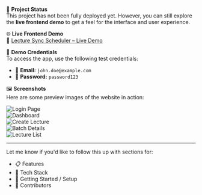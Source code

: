 

🚧 **Project Status**  
This project has not been fully deployed yet. However, you can still explore the **live frontend demo** to get a feel for the interface and user experience.

🌐 **Live Frontend Demo**  
🔗 [Lecture Sync Scheduler – Live Demo](https://lecture-sync-scheduler.lovable.app/login)

🔐 **Demo Credentials**  
To access the app, use the following test credentials:

- 📧 **Email:** `john.doe@example.com`  
- 🔑 **Password:** `password123`

🖼️ **Screenshots**  
Here are some preview images of the website in action:

![Login Page](https://github.com/user-attachments/assets/8d5c58cf-b1b1-4c14-a9a5-777626b676b5)  
![Dashboard](https://github.com/user-attachments/assets/71726932-24d4-4276-abc0-a30fc0c2bae2)  
![Create Lecture](https://github.com/user-attachments/assets/f87bda0a-8269-484f-969c-e9dd2004e46c)  
![Batch Details](https://github.com/user-attachments/assets/7a07b07b-4828-47a2-824c-8b180f8db982)  
![Lecture List](https://github.com/user-attachments/assets/853ee658-9b93-448c-9903-f5fda17f63df)

---

Let me know if you'd like to follow this up with sections for:
- 📋 Features
- 🧰 Tech Stack
- 🚀 Getting Started / Setup
- 🙌 Contributors


